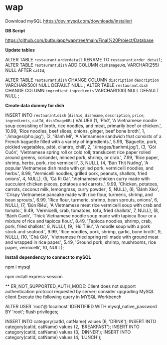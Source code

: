 # wap
Download mySQL
https://dev.mysql.com/downloads/installer/

**DB Script**

https://github.com/butbuiapp/wap/tree/main/Final%20Project/Database

**Update tables**

ALTER TABLE `restaurant`.`orderdetail` RENAME TO `restaurant`.`order_detail`;
ALTER TABLE `restaurant`.`dish` ADD COLUMN `dishImageURL` VARCHAR(255) NULL AFTER `catId`;

ALTER TABLE `restaurant`.`dish` CHANGE COLUMN `discription` `description` VARCHAR(500) NULL DEFAULT NULL ;
ALTER TABLE `restaurant`.`dish` CHANGE COLUMN `ingredient` `ingredients` VARCHAR(100) NULL DEFAULT NULL ;


**Create data dummy for dish**

INSERT INTO `restaurant`.`dish` 
(`dishid`, `dishname`, `description`, `price`, `ingredients`, `catId`, `dishImageURL`) 
VALUES 
(1, 'Phở', 'A Vietnamese noodle soup consisting of broth, rice noodles, and meat, primarily beef or chicken.', 10.99, 'Rice noodles, beef slices, onions, ginger, beef bone broth', 1, './images/pho.jpg'),
(2, 'Bánh Mì', 'A Vietnamese sandwich that consists of a French baguette filled with a variety of ingredients.', 5.99, 'Baguette, pork, pickled vegetables, pâté, cilantro, chili', 2, './images/banhmi.jpg'),
(3, 'Gỏi Cuốn', 'Vietnamese spring roll or cold roll; translucent rice paper rolled around greens, coriander, minced pork, shrimp, or crab.', 7.99, 'Rice paper, shrimp, herbs, pork, rice vermicelli', 3, NULL),
(4, 'Bún Thịt Nướng', 'A popular Vietnamese dish made with grilled pork, vermicelli noodles, and herbs.', 8.99, 'Vermicelli noodles, grilled pork, peanuts, shallots, fried onions', 4, NULL),
(5, 'Cà Ri Gà', 'Vietnamese chicken curry made with succulent chicken pieces, potatoes and carrots.', 9.99, 'Chicken, potatoes, carrots, coconut milk, lemongrass, curry powder', 5, NULL),
(6, 'Bánh Xèo', 'Crispy Vietnamese pancake made with rice flour, turmeric, shrimp, and bean sprouts.', 6.99, 'Rice flour, turmeric, shrimp, bean sprouts, onions', 6, NULL),
(7, 'Bún Riêu', 'A Vietnamese meat rice vermicelli soup with crab and tomato.', 9.49, 'Vermicelli, crab, tomatoes, tofu, fried shallots', 7, NULL),
(8, 'Bánh Canh', 'Thick Vietnamese noodle soup made with tapioca flour or a mixture of rice and tapioca flour.', 8.49, 'Tapioca noodles, shrimp, crab, pork, fried shallots', 8, NULL),
(9, 'Hủ Tiếu', 'A noodle soup with a pork stock and seafood.', 9.99, 'Rice noodles, pork, shrimp, garlic, bone broth', 9, NULL),
(10, 'Chả Giò', 'Vietnamese fried spring roll made with ground meat and wrapped in rice paper.', 5.49, 'Ground pork, shrimp, mushrooms, rice paper, vermicelli', 10, NULL);


**Install dependency to connect to mySQL**

npm i mysql

npm install express-session

** ER_NOT_SUPPORTED_AUTH_MODE: Client does not support authentication protocol requested by server; consider upgrading MySQL client
Execute the following query in MYSQL Workbench

ALTER USER 'root'@'localhost' IDENTIFIED WITH mysql_native_password BY 'root';
flush privileges;


INSERT INTO  category(catId, catName) values (6, 'DRINK');
INSERT INTO  category(catId, catName) values (2, 'BREAKFAST');
INSERT INTO  category(catId, catName) values (3, 'DINNER');
INSERT INTO  category(catId, catName) values (4, 'LUNCH');
